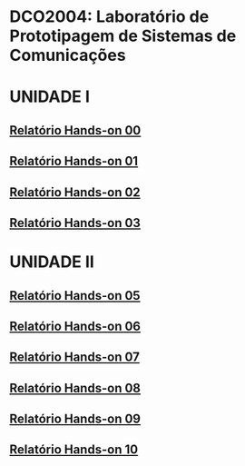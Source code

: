# DCO2004: Laboratório de Prototipagem de Sistemas de Comunicações
# UNIDADE I
## [Relatório Hands-on 00](https://github.com/vyktors23/Victor_DCO2004/blob/master/H00/h00_relatorio.ipynb)
## [Relatório Hands-on 01](https://github.com/vyktors23/Victor_DCO2004/blob/master/H01/h01_relatorio.ipynb)
## [Relatório Hands-on 02](https://github.com/vyktors23/Victor_DCO2004/blob/master/H02/h02_relatorio.ipynb)
## [Relatório Hands-on 03](https://github.com/vyktors23/Victor_DCO2004/blob/master/H03/Entrega_h03.ipynb)
# UNIDADE II
## [Relatório Hands-on 05](https://github.com/vyktors23/Victor_DCO2004/blob/master/H05/Entrega_h05.ipynb)
## [Relatório Hands-on 06](https://github.com/vyktors23/Victor_DCO2004/blob/master/H06/Entrega_h06.ipynb)
## [Relatório Hands-on 07](https://github.com/vyktors23/Victor_DCO2004/blob/master/H07/Entrega_h07.ipynb)
## [Relatório Hands-on 08](https://github.com/vyktors23/Victor_DCO2004/blob/master/H08/Entrega_h08.ipynb)
## [Relatório Hands-on 09](https://github.com/vyktors23/Victor_DCO2004/blob/master/H09/Entrega_h09.ipynb)
## [Relatório Hands-on 10](https://github.com/vyktors23/Victor_DCO2004/blob/master/h10/Entrega_h10.ipynb)
